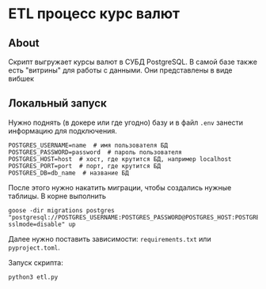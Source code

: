 # ETL процесс курс валют

## About

Скрипт выгружает курсы валют в СУБД PostgreSQL. В самой базе также есть "витрины" для работы с данными. Они представлены в виде вибшек

## Локальный запуск

Нужно поднять (в докере или где угодно) базу и в файл `.env` занести информацию для подключения.

```shell
POSTGRES_USERNAME=name  # имя пользователя БД
POSTGRES_PASSWORD=password  # пароль пользователя
POSTGRES_HOST=host  # хост, где крутится БД, например localhost
POSTGRES_PORT=port  # порт, где крутится БД
POSTGRES_DB=db_name  # название БД
```

После этого нужно накатить миграции, чтобы создались нужные таблицы. В корне выполнить
```shell
goose -dir migrations postgres "postgresql://POSTGRES_USERNAME:POSTGRES_PASSWORD@POSTGRES_HOST:POSTGRES_PORT/POSTGRES_DB?sslmode=disable" up
```

Далее нужно поставить зависимости: `requirements.txt` или `pyproject.toml`. 

Запуск скрипта:
```shell
python3 etl.py
```